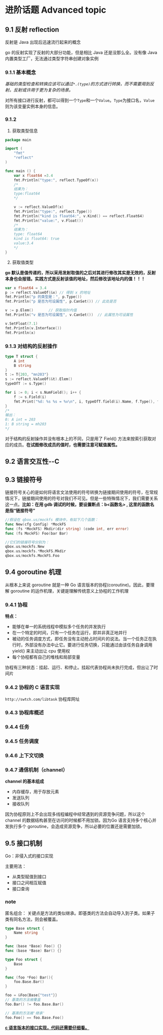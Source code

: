 # 进阶话题 Advanced topic

## 9.1 反射 reflection

反射是 Java 出现后迅速流行起来的概念

go 的反射实现了反射的大部分功能，但是相比 Java 还是没那么全。没有像 Java 内置类型工厂，无法通过类型字符串创建对象实例

### 9.1.1 基本概念

*基础的类型检查和转换应该可以通过`*.(type)`的方式进行转换，而不需要用到反射。反射或许用于更为复杂的场景。*

对所有接口进行反射，都可以得到一个`Type`和一个`Value`。`Type`为接口名，`Value`则为该变量实例本身的信息。

### 9.1.2 

1. 获取类型信息
```go
package main

import (
    "fmt"
    "reflect"
)

func main () {
    var x float64 =3.4
    fmt.Println("type:", reflect.TypeOf(x))
    /*
    结果为：
    type:float64
    */

    v := reflect.ValueOf(x)
    fmt.Println("type:", reflect.Type())
    fmt.Println("kind is float64:", v.Kind() == reflect.Float64)
    fmt.Println("value:", v.Float())
    /*
    结果为：
    type: float64
    kind is float64: true
    value:3.4
    */
}
```

2. 获取值类型

**go 默认是值传递的，所以采用发射取值的之后对其进行修改其实是无效的，反射本身也会报错。实践方式是反射该值的地址，然后修改该地址内的值！！！**

```go
var x float64 = 3.4
p := reflect.ValueOf(&x) // 得到 x 的地址
fmt.Println("p 的类型是：", p.Type())
fmt.Println("p 是否为可设属性", p.CanSet()) // 此处是否

v := p.Elem()       // 获取指针内值
fmt.Println("v 是否为可设属性", v.CanSet())  // 此属性为可设属性

v.SetFloat(7.1)
fmt.Println(v.Interface())
fmt.Println(x)
```

### 9.1.3 对结构的反射操作

```go
type T struct {
    A int
    B string
}
t := T{203, "mn203"}
s := reflect.ValueOf(&t).Elem()
typeOfT := s.Type()

for i := 0; i < s.NumField(); i++ {
    f := s.Field(i)
    fmt.Print("%d: %s %s = %v\n", i, typeOfT.field(i).Name, f.Type(), f.Interface())
}
/*
输出：
0: A int = 203
1: B string = mh203
*/
```

对于结构的反射操作并没有根本上的不同，只是用了 Field() 方法来按索引获取对应的成员。**在试图修改成员的值时，也需要注意可赋值属性。**

## 9.2 语言交互性--C

## 9.3 链接符号

链接符号关心的是如何将语言文法使用的符号转换为链接期间使用的符号，在常规情况下，链接期间使用的符号对我们不可见。但是一些特殊情况下，我们需要关系这一点。**比如：在用 gdb 调试的时候，要设置断点：b<函数名> , 这里的函数名是指“链接符号”**

```go
//假设在 qbox.us/mockfs 模块中，有如下几个函数：
func New(cfg Config) *MockFS
func (fs *MockFS) Mkdir(dir string) (code int, err error)
func (fs MockFS) Foo(bar Bar)

//它们的链接符号分别为：
qbox.us/mockfs.New
qbox.us/mockfs.*MockFS.Mkdir
qbox.us/mockfs.MockFS.Foo
```

## 9.4 goroutine 机理

从根本上来说 goroutine 就是一种 Go 语言版本的协程(coroutine)。因此，要理解 goroutine 的运作机理，关键是理解传统意义上协程的工作机理

### 9.4.1 协程

**特点：**

+ 能够在单一的系统线程中模拟多个任务的并发执行
+ 在一个特定的时间，只有一个任务在运行，即并非真正地并行
+ 被动的任务调度方式，即任务没有主动抢占时间片的说法。当一个任务正在执行时，外部没有办法中止它。要进行任务切换，只能通过由该任务自身调用 yield() 来主动出让 cpu 使用权
+ 每个协程都有自己的堆栈和局部变量

协程有三种状态：挂起、运行、和停止。挂起代表协程尚未执行完成，但出让了时间片

### 9.4.2 协程的 C 语言实现

`http://swtch.com/libtask` 协程库网址  

### 9.4.3 协程库概述

### 9.4.4 任务

### 9.4.5 任务调度

### 9.4.6 上下文切换

### 9.4.7 通信机制（channel）

**channel 的基本组成**
+ 内存缓存，用于存放元素
+ 发送队列
+ 接收队列

因为协程原则上不会出现多线程编程中经常遇到的资源竞争问题，所以这个 channel 的数据结构甚至在访问的时候都不用加锁。因为Go 语言支持多个核心并发执行多个 goroutine，会造成资源竞争，所以必要的位置还是需要加锁。

## 9.5 接口机制

Go：非侵入式的接口实现

主要用法：
+ 从类型赋值到接口
+ 接口之间相互赋值
+ 接口查询

### note

匿名组合：
关键点是方法的类似继承。即基类的方法会自动导入到子类。如果子类有同名方法，则会被覆盖。
```go
type Base struct {
    Name string
}

func (base *Base) Foo() {}
func (base *Base) Bar() {}

type Foo struct {
    Base
}

func (foo *Foo) Bar(){
    foo.Base.Bar()
}

foo = &Foo{Base{"test"}}
// 基类的方法被覆盖
foo.Bar() != foo.Base.Bar()

// 基类的方法被'继承'
foo.Foo() == foo.Base.Foo()
```

**[c 语言版本的接口实现，代码还需要仔细看。](./interface-2.c)**
